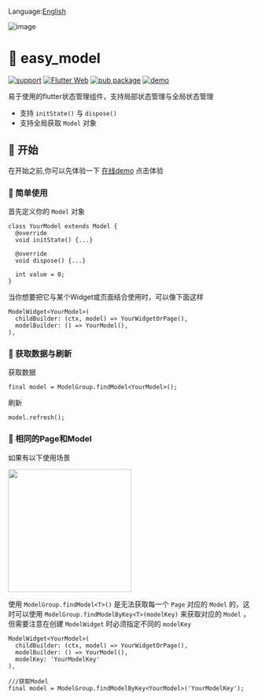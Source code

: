 
Language:[English](https://github.com/asjqkkkk/easy_model/blob/master/README.md)

![image](https://user-images.githubusercontent.com/30992818/82860003-f7158380-9f4a-11ea-8836-448fb5879c15.png)

# 💼 easy_model

[![support](https://img.shields.io/badge/platform-flutter%7Cdart%20vm-ff69b4.svg?style=flat-square)](https://github.com/asjqkkkk/easy_model)
[![Flutter Web](https://github.com/asjqkkkk/easy_model/workflows/Flutter%20Web/badge.svg)](https://github.com/asjqkkkk/easy_model/actions)
[![pub package](https://img.shields.io/pub/v/easy_model.svg)](https://pub.dartlang.org/packages/easy_model)
[![demo](https://img.shields.io/badge/demo-online-brightgreen)](http://oldben.gitee.io/easy_model/#/)

易于使用的flutter状态管理组件，支持局部状态管理与全局状态管理

- 支持 `initState()` 与 `dispose()`
- 支持全局获取 `Model` 对象

## 🚀 开始

在开始之前,你可以先体验一下 [在线demo](http://oldben.gitee.io/easy_model/#/) 点击体验

### 🔑 简单使用

首先定义你的 `Model` 对象

```
class YourModel extends Model {
  @override
  void initState() {...}

  @override
  void dispose() {...}

  int value = 0;
}
```

当你想要把它与某个Widget或页面结合使用时，可以像下面这样

```
ModelWidget<YourModel>(
  childBuilder: (ctx, model) => YourWidgetOrPage(),
  modelBuilder: () => YourModel(),
),
```
### 🔄 获取数据与刷新

获取数据


```
final model = ModelGroup.findModel<YourModel>();
```

刷新

```
model.refresh();
```

### 📃 相同的Page和Model

如果有以下使用场景

<img src="https://user-images.githubusercontent.com/30992818/82787545-35eb0100-9e99-11ea-9c27-913ad2190bd2.png" width=250>

使用 `ModelGroup.findModel<T>()` 是无法获取每一个 `Page` 对应的 `Model` 的，这时可以使用 `ModelGroup.findModelByKey<T>(modelKey)` 来获取对应的 `Model` ，但需要注意在创建 `ModelWidget` 时必须指定不同的 `modelKey`


```
ModelWidget<YourModel>(
  childBuilder: (ctx, model) => YourWidgetOrPage(),
  modelBuilder: () => YourModel(),
  modelKey: 'YourModelKey'
),

///获取Model
final model = ModelGroup.findModelByKey<YourModel>('YourModelKey');
```
